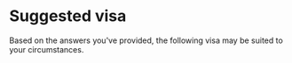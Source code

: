 # Suggested visa

Based on the answers you've provided, the following visa may be suited to your circumstances.
